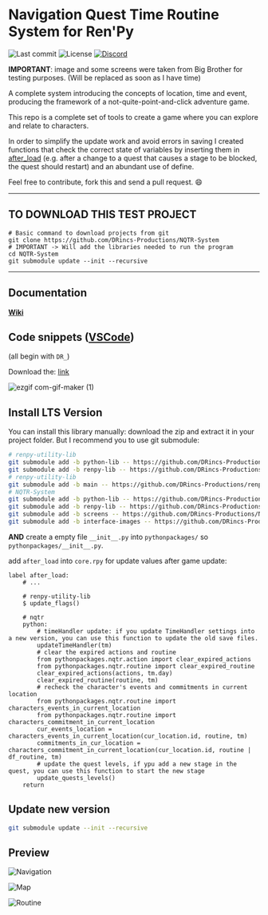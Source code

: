 # Navigation Quest Time Routine System for Ren'Py

![Last commit](https://img.shields.io/github/last-commit/DRincs-Productions/NQTR-System)
![License](https://img.shields.io/github/license/DRincs-Productions/NQTR-System)
<span class="discord">
<a href="https://discord.gg/5UFPjP9" title="Discord"><img src="https://img.shields.io/discord/688162156151439536" alt="Discord" /></a>
</span>

**IMPORTANT**: image and some screens were taken from Big Brother for testing purposes. (Will be replaced as soon as I have time)

A complete system introducing the concepts of location, time and event, producing the framework of a not-quite-point-and-click adventure game.

This repo is a complete set of tools to create a game where you can explore and relate to characters.

In order to simplify the update work and avoid errors in saving I created functions that check the correct state of variables by inserting them in [after_load](game/tool/core.rpy#L1) (e.g. after a change to a quest that causes a stage to be blocked, the quest should restart) and an abundant use of define.

Feel free to contribute, fork this and send a pull request. 😄

----

## TO DOWNLOAD THIS TEST PROJECT
```shell
# Basic command to download projects from git
git clone https://github.com/DRincs-Productions/NQTR-System
# IMPORTANT -> Will add the libraries needed to run the program
cd NQTR-System
git submodule update --init --recursive

```
----

## Documentation

**[Wiki](https://github.com/DRincs-Productions/NQTR-System/wiki)**

## Code snippets ([VSCode](https://code.visualstudio.com/))

(all begin with `DR_`)

Download the: [link](https://github.com/DRincs-Productions/NQTR-System/releases/tag/code-snippets%2Fv2.0.0)

![ezgif com-gif-maker (1)](https://user-images.githubusercontent.com/67595890/179365279-0d0b6d45-0048-4a0d-8c6d-9571b9c328f4.gif)

## Install LTS Version

You can install this library manually: download the zip and extract it in your project folder.
But I recommend you to use git submodule:

```bash
# renpy-utility-lib
git submodule add -b python-lib -- https://github.com/DRincs-Productions/renpy-utility-lib 'pythonpackages/renpy_utility'
git submodule add -b renpy-lib -- https://github.com/DRincs-Productions/renpy-utility-lib 'game/renpy_utility_tool'
# renpy-utility-lib
git submodule add -b main -- https://github.com/DRincs-Productions/renpy-screens-style 'game/screens_style'
# NQTR-System
git submodule add -b python-lib -- https://github.com/DRincs-Productions/NQTR-System 'pythonpackages/nqtr'
git submodule add -b renpy-lib -- https://github.com/DRincs-Productions/NQTR-System 'game/nqtr_tool'
git submodule add -b screens -- https://github.com/DRincs-Productions/NQTR-System 'game/nqtr_screens'
git submodule add -b interface-images -- https://github.com/DRincs-Productions/NQTR-System 'game/nqtr_interface'

```

**AND** create a empty file `__init__.py` into `pythonpackages/` so `pythonpackages/__init__.py`.


add `after_load` into `core.rpy` for update values after game update:

```renpy
label after_load:
    # ...

    # renpy-utility-lib
    $ update_flags()

    # nqtr
    python:
        # timeHandler update: if you update TimeHandler settings into a new version, you can use this function to update the old save files.
        updateTimeHandler(tm)
        # clear the expired actions and routine
        from pythonpackages.nqtr.action import clear_expired_actions
        from pythonpackages.nqtr.routine import clear_expired_routine
        clear_expired_actions(actions, tm.day)
        clear_expired_routine(routine, tm)
        # recheck the character's events and commitments in current location
        from pythonpackages.nqtr.routine import characters_events_in_current_location
        from pythonpackages.nqtr.routine import characters_commitment_in_current_location
        cur_events_location = characters_events_in_current_location(cur_location.id, routine, tm)
        commitments_in_cur_location = characters_commitment_in_current_location(cur_location.id, routine | df_routine, tm)
        # update the quest levels, if ypu add a new stage in the quest, you can use this function to start the new stage
        update_quests_levels()
    return
```

## Update new version

```bash
git submodule update --init --recursive

```

## Preview

![Navigation](https://user-images.githubusercontent.com/67595890/178109985-6244ffe0-a7d6-426e-a26b-ac93ad8a300a.jpg)

![Map](https://user-images.githubusercontent.com/67595890/178110045-34cd7b96-5010-48bb-89a0-5598d5848fb0.jpg)

![Routine](https://user-images.githubusercontent.com/67595890/178110207-3b0d2932-dd08-4937-8897-47b65c70b33d.jpg)

